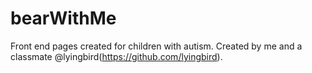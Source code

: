 # bearWithMe
Front end pages created for children with autism.
Created by me and a classmate @lyingbird(https://github.com/lyingbird).
